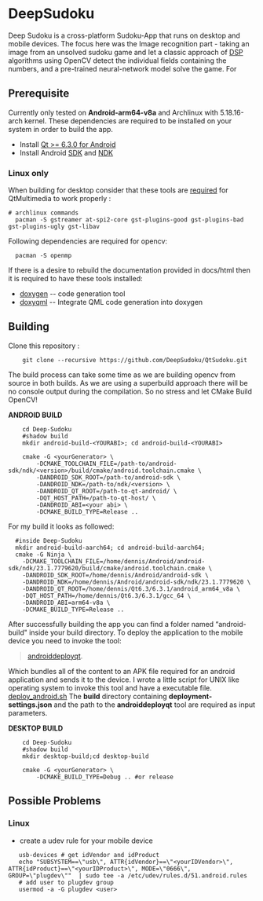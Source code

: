 # DeepSudoku

Deep Sudoku is a cross-platform Sudoku-App that runs on desktop and mobile devices. The focus here was the Image recognition part - taking an image from an unsolved sudoku game and let a classic approach of [DSP](https://en.wikipedia.org/wiki/DSP) algorithms using OpenCV detect the individual fields
containing the numbers, and a pre-trained neural-network model solve the game. For

## Prerequisite

Currently only tested on **Android-arm64-v8a** and Archlinux with 5.18.16-arch kernel. These dependencies are required to be installed on your system in order to build the app.

- Install [Qt >= 6.3.0 for Android](https://doc-snapshots.qt.io/qt6-dev/android-building.html)
- Install Android [SDK](https://developer.android.com/studio) and [NDK](https://developer.android.com/ndk/downloads)

### Linux only

When building for desktop consider that these tools are [required](https://doc.qt.io/qt-5/linux-requirements.html) for QtMultimedia to work properly :

```shell
# archlinux commands
  pacman -S gstreamer at-spi2-core gst-plugins-good gst-plugins-bad gst-plugins-ugly gst-libav
```

Following dependencies are required for opencv:

```shell
  pacman -S openmp
```

If there is a desire to rebuild the documentation provided in docs/html then it is required to have these tools installed:

- [doxygen](https://doxygen.nl) -- code generation tool
- [doxyqml](https://invent.kde.org/sdk/doxyqml) -- Integrate QML code generation into doxygen

## Building

Clone this repository :

```shell
    git clone --recursive https://github.com/DeepSudoku/QtSudoku.git
```

The build process can take some time as we are building opencv from source in both builds. As we are using a superbuild approach there will be no console output during the compilation. So no stress and let CMake Build OpenCV!

**ANDROID BUILD**

```shell
    cd Deep-Sudoku
    #shadow build
    mkdir android-build-<YOURABI>; cd android-build-<YOURABI>

    cmake -G <yourGenerator> \
        -DCMAKE_TOOLCHAIN_FILE=/path-to/android-sdk/ndk/<version>/build/cmake/android.toolchain.cmake \
        -DANDROID_SDK_ROOT=/path-to/android-sdk \
        -DANDROID_NDK=/path-to/ndk/<version> \
        -DANDROID_QT_ROOT=/path-to-qt-android/ \
        -DQT_HOST_PATH=/path-to-qt-host/ \
        -DANDROID_ABI=<your abi> \
        -DCMAKE_BUILD_TYPE=Release ..
```

For my build it looks as followed:

```shell
  #inside Deep-Sudoku
  mkdir android-build-aarch64; cd android-build-aarch64;
  cmake -G Ninja \
    -DCMAKE_TOOLCHAIN_FILE=/home/dennis/Android/android-sdk/ndk/23.1.7779620/build/cmake/android.toolchain.cmake \
    -DANDROID_SDK_ROOT=/home/dennis/Android/android-sdk \
    -DANDROID_NDK=/home/dennis/Android/android-sdk/ndk/23.1.7779620 \
    -DANDROID_QT_ROOT=/home/dennis/Qt6.3/6.3.1/android_arm64_v8a \
    -DQT_HOST_PATH=/home/dennis/Qt6.3/6.3.1/gcc_64 \
    -DANDROID_ABI=arm64-v8a \
    -DCMAKE_BUILD_TYPE=Release ..
```

After successfully building the app you can find a folder named “android-build" inside your build directory. To deploy the application to the mobile device you need to invoke the tool:

> [androiddeployqt](https://code.qt.io/cgit/qt/qtbase.git/tree/src/tools/androiddeployqt/main.cpp).

Which bundles all of the content to an APK file required for an android application and sends it to the device. I wrote a little script for UNIX like operating system to invoke this tool and have a executable file.
[deploy_android.sh](scripts/deploy_android.sh) The **build** directory containing **deployment-settings.json** and the path to the **androiddeployqt** tool are required as input parameters.

**DESKTOP BUILD**

```shell
    cd Deep-Sudoku
    #shadow build
    mkdir desktop-build;cd desktop-build

    cmake -G <yourGenerator> \
        -DCMAKE_BUILD_TYPE=Debug .. #or release
```

## Possible Problems

### Linux

- create a udev rule for your mobile device

 ```shell
    usb-devices # get idVendor and idProduct
    echo "SUBSYSTEM==\"usb\", ATTR{idVendor}==\"<yourIDVendor>\", ATTR{idProduct}==\"<yourIDProduct>\", MODE=\"0666\", GROUP=\"plugdev\""  | sudo tee -a /etc/udev/rules.d/51.android.rules
    # add user to plugdev group
    usermod -a -G plugdev <user>
```